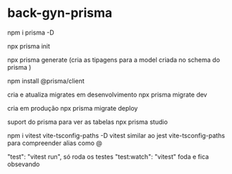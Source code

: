 # back-gyn-prisma

npm i prisma -D

npx prisma init

npx prisma generate (cria as tipagens para a model criada no schema do prisma )

npm install @prisma/client

cria e atualiza migrates em desenvolvimento
npx prisma migrate dev

cria em produção 
npx prisma migrate deploy

suport do prisma para ver as tabelas
npx prisma studio



npm i vitest vite-tsconfig-paths -D
vitest similar ao jest 
vite-tsconfig-paths para compreender alias como @

 "test": "vitest run",  só roda os testes
 "test:watch": "vitest"  foda e fica obsevando

  